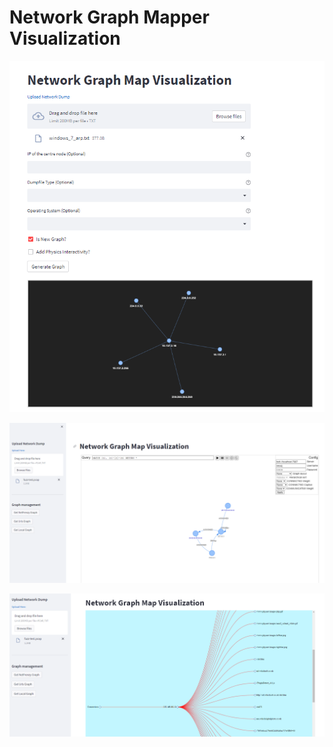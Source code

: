 Network Graph Mapper Visualization
=================================



![Sample screenshot](images/example.png?raw=true "Simple Network Example")

![Sample screenshot](images/example2.png?raw=true "Simple Network Example")

![Sample screenshot](images/example3.png?raw=true "Simple Network Example")
